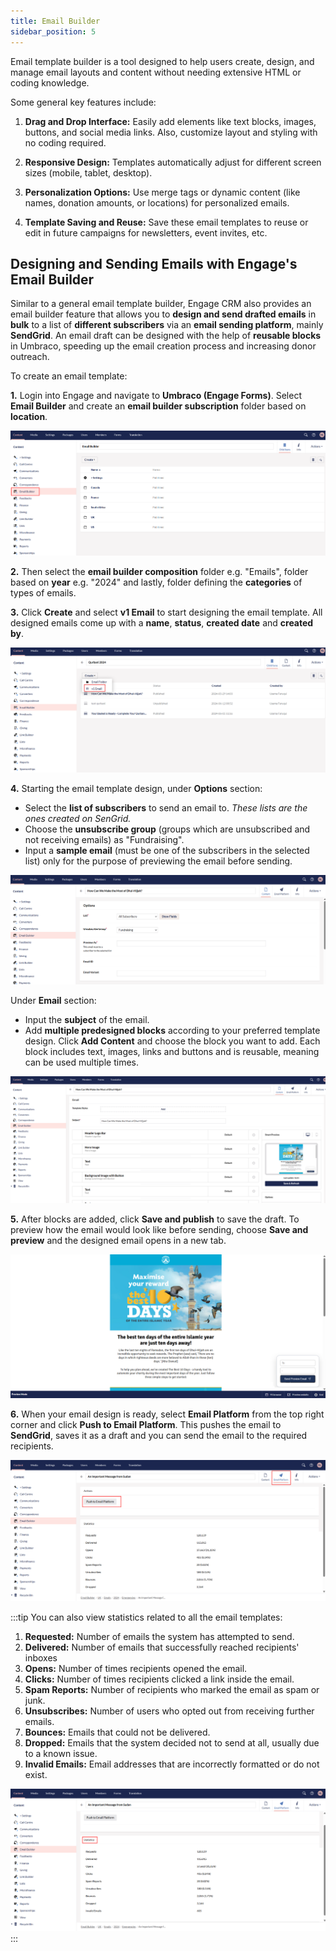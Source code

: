 ```yaml
---
title: Email Builder
sidebar_position: 5
---
```


Email template builder is a tool designed to help users create, design, and manage email layouts and content without needing extensive HTML or coding knowledge. 

Some general key features include:

1. **Drag and Drop Interface:** Easily add elements like text blocks, images, buttons, and social media links. Also, customize layout and styling with no coding required.

2. **Responsive Design:** Templates automatically adjust for different screen sizes (mobile, tablet, desktop).

3. **Personalization Options:** Use merge tags or dynamic content (like names, donation amounts, or locations) for personalized emails.

4. **Template Saving and Reuse:** Save these email templates to reuse or edit in future campaigns for newsletters, event invites, etc.

## Designing and Sending Emails with Engage's Email Builder

Similar to a general email template builder, Engage CRM also provides an email builder feature that allows you to **design and send drafted emails** in **bulk** to a list of **different subscribers** via an **email sending platform**, mainly **SendGrid**. An email draft can be designed with the help of **reusable blocks** in Umbraco, speeding up the email creation process and increasing donor outreach.

To create an email template:

**1.** Login into Engage and navigate to **Umbraco (Engage Forms)**. Select **Email Builder** and create an **email builder subscription** folder based on **location**.

![select email builder](./select-email-builder.png)

**2.** Then select the **email builder composition** folder e.g. "Emails", folder based on **year** e.g. "2024" and lastly, folder defining the **categories** of types of emails. 

**3.** Click **Create** and select **v1 Email** to start designing the email template. All designed emails come up with a **name**, **status**, **created date** and **created by**.

![select the v1 email option](./select-v1-option-email.png)

**4.** Starting the email template design, under **Options** section:

- Select the **list of subscribers** to send an email to. *These lists are the ones created on SenGrid.*
- Choose the **unsubscribe group** (groups which are unsubscribed and not receiving emails) as "Fundraising".
- Input a **sample email** (must be one of the subscribers in the selected list) only for the purpose of previewing the email before sending.

![options section](./options-section.png)

Under **Email** section:

- Input the **subject** of the email.
- Add **multiple predesigned blocks** according to your preferred template design. Click **Add Content** and choose the block you want to add. Each block includes text, images, links and buttons and is reusable, meaning can be used multiple times.

![email option](./email-option.png)

**5.** After blocks are added, click **Save and publish** to save the draft. To preview how the email would look like before sending, choose **Save and preview** and the designed email opens in a new tab.

![open designed email](./open-designed-email.png)

**6.** When your email design is ready, select **Email Platform** from the top right corner and click **Push to Email Platform**. This pushes the email to **SendGrid**, saves it as a draft and you can send the email to the required recipients. 

![push to email platform](./push-to-email-platform.png)

:::tip
You can also view statistics related to all the email templates:

1. **Requested:** Number of emails the system has attempted to send.
2. **Delivered:** Number of emails that successfully reached recipients' inboxes
3. **Opens:** Number of times recipients opened the email.
4. **Clicks:** Number of times recipients clicked a link inside the email.
5. **Spam Reports:** Number of recipients who marked the email as spam or junk.
6. **Unsubscribes:** Number of users who opted out from receiving further emails.
7. **Bounces:** Emails that could not be delivered.
8. **Dropped:** Emails that the system decided not to send at all, usually due to a known issue.
9. **Invalid Emails:** Email addresses that are incorrectly formatted or do not exist.

![statistics of emails](./statistics-of-emails.png)
:::


 